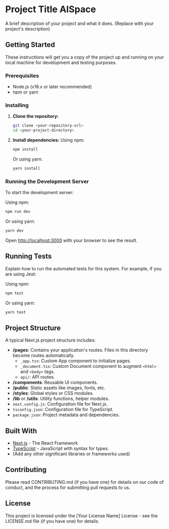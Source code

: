 # Project Title AISpace

A brief description of your project and what it does. (Replace with your project's description)

## Getting Started

These instructions will get you a copy of the project up and running on your local machine for development and testing purposes.

### Prerequisites

- Node.js (v18.x or later recommended)
- npm or yarn

### Installing

1.  **Clone the repository:**
    ```bash
    git clone <your-repository-url>
    cd <your-project-directory>
    ```

2.  **Install dependencies:**
    Using npm:
    ```bash
    npm install
    ```
    Or using yarn:
    ```bash
    yarn install
    ```

### Running the Development Server

To start the development server:

Using npm:
```bash
npm run dev
```
Or using yarn:
```bash
yarn dev
```
Open [http://localhost:3000](http://localhost:3000) with your browser to see the result.

## Running Tests

Explain how to run the automated tests for this system. For example, if you are using Jest:

Using npm:
```bash
npm test
```
Or using yarn:
```bash
yarn test
```

## Project Structure

A typical Next.js project structure includes:

-   **/pages**: Contains your application's routes. Files in this directory become routes automatically.
    -   `_app.tsx`: Custom App component to initialize pages.
    -   `_document.tsx`: Custom Document component to augment `<html>` and `<body>` tags.
    -   `api/`: API routes.
-   **/components**: Reusable UI components.
-   **/public**: Static assets like images, fonts, etc.
-   **/styles**: Global styles or CSS modules.
-   **/lib** or **/utils**: Utility functions, helper modules.
-   `next.config.js`: Configuration file for Next.js.
-   `tsconfig.json`: Configuration file for TypeScript.
-   `package.json`: Project metadata and dependencies.

## Built With

*   [Next.js](https://nextjs.org/) - The React Framework
*   [TypeScript](https://www.typescriptlang.org/) - JavaScript with syntax for types.
*   (Add any other significant libraries or frameworks used)

## Contributing

Please read CONTRIBUTING.md (if you have one) for details on our code of conduct, and the process for submitting pull requests to us.

## License

This project is licensed under the [Your License Name] License - see the LICENSE.md file (if you have one) for details.
